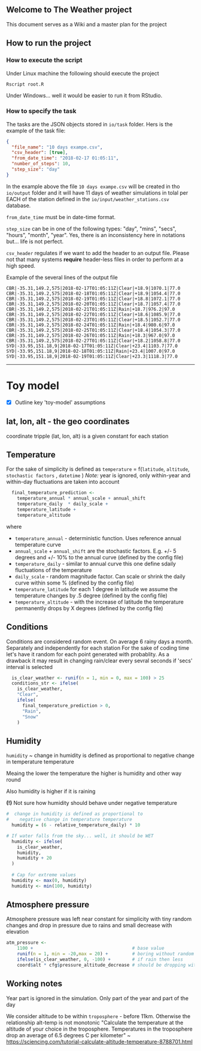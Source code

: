 ## Welcome to The Weather project
This document serves as a Wiki and a master plan for the project


## How to run the project

### How to execute the script
Under Linux machine the following should execute the project
```sh
Rscript root.R
```

Under Windows... well it would be easier to run it from RStudio.


### How to specify the task

The tasks are the JSON objects stored in `io/task` folder.
Hers is the example of the task file:
```JSON
{
  "file_name": "10 days exampe.csv",
  "csv_header": [true],
  "from_date_time": "2018-02-17 01:05:11",
  "number_of_steps": 10,
  "step_size": "day"
}
```
In the example above the file `10 days exampe.csv` will be created in tho `io/output` folder and it will have 11 days of weather simulations in tolal
per EACH of the station defined in the `io/input/weather_stations.csv` database.

`from_date_time` must be in date-time format.

`step_size` can be in one of the following types: "day", "mins", "secs", "hours", "month", "year". Yes, there is an inconsistency here in notations but... life is not perfect. 

`csv_header` regulates if we want to add the header to an output file.
Please not that many systems __require__ header-less files in order to 
perform at a high speed.

Example of the several lines of the output file 
```
CBR|-35.31,149.2,575|2018-02-17T01:05:11Z|Clear|+18.9|1070.1|77.0
CBR|-35.31,149.2,575|2018-02-18T01:05:11Z|Clear|+18.9|1054.4|77.0
CBR|-35.31,149.2,575|2018-02-19T01:05:11Z|Clear|+18.8|1072.1|77.0
CBR|-35.31,149.2,575|2018-02-20T01:05:11Z|Clear|+18.7|1057.4|77.0
CBR|-35.31,149.2,575|2018-02-21T01:05:11Z|Rain|+18.7|976.2|97.0
CBR|-35.31,149.2,575|2018-02-22T01:05:11Z|Clear|+18.6|1085.9|77.0
CBR|-35.31,149.2,575|2018-02-23T01:05:11Z|Clear|+18.5|1052.7|77.0
CBR|-35.31,149.2,575|2018-02-24T01:05:11Z|Rain|+18.4|980.6|97.0
CBR|-35.31,149.2,575|2018-02-25T01:05:11Z|Clear|+18.4|1054.3|77.0
CBR|-35.31,149.2,575|2018-02-26T01:05:11Z|Rain|+18.3|967.0|97.0
CBR|-35.31,149.2,575|2018-02-27T01:05:11Z|Clear|+18.2|1058.8|77.0
SYD|-33.95,151.18,9|2018-02-17T01:05:11Z|Clear|+23.4|1103.7|77.0
SYD|-33.95,151.18,9|2018-02-18T01:05:11Z|Rain|+23.4|1007.0|97.0
SYD|-33.95,151.18,9|2018-02-19T01:05:11Z|Clear|+23.3|1118.3|77.0
```


* * *


# Toy model
- [x]  Outline key 'toy-model' assumptions

## lat, lon, alt - the geo coordinates
coordinate tripple (lat, lon, alt) is a given constant for each station

## Temperature
For the sake of simplicity is defined as
`temperature` = f(`latitude`, `altitude`, `stochastic factors` , `datetime` )
_Note:_ year is ignored, only within-year and within-day fluctuations are taken into account


```R
  final_temperature_prediction <-
    temperature_annual * annual_scale + annual_shift
    temperature_daily  * daily_scale +
    temperature_latitude +
    temperature_altitude
```

where

- `temperature_annual` - deterministic function. Uses reference annual temperature curve
- `annual_scale` + `annual_shift` are the stochastic factors. E.g. +/- 5 degrees and +/- 10% to the annual curve (defined by the config file)
- `temperature_daily` - similar to annual curve this one define sdaily fluctuations of the temperature
- `daily_scale` - random magnitude factor. Can scale or shrink the daily curve within some % (defined by the config file)
 - `temperature_latitude` for each 1 degree in latitude we assume the temperature changes by .5 degree (defined by the config file)
 - `temperature_altitude` - with the increase of latitude the temperature permanently drops by X degrees (defined by the config file)


## Conditions

Conditions are considered random event. On average 6 rainy days a month. Separately and independently for each station
For the sake of coding time let's have it random for each point generated with probablity. As a drawback it may result in changing rain/clear every sevral seconds if 'secs' interval is selected

```R
  is_clear_weather <- runif(n = 1, min = 0, max = 100) > 25
  conditions_str <- ifelse(
    is_clear_weather,
    "Clear",
    ifelse(
      final_temperature_prediction > 0,
      "Rain",
      "Snow"
    )

```

## Humidity

`humidity` ~ change in humidity is defined as proportional to negative change in temperature temperature

Meaing the lower the temperature the higher is humidity and other way round

Also humidity is higher if it is raining

__(!)__ Not sure how humidity should behave under negative temperature

```R
#  change in humidity is defined as proportional to 
#    negative change in temperature temperature
  humidity = (6 - relative_temperature_daily) * 10 

# If water falls from the sky... well, it should be WET  
  humidity <- ifelse(
    is_clear_weather,
    humidity,
    humidity + 20
  )
  
  # Cap for extreme values
  humidity <- max(0, humidity)
  humidity <- min(100, humidity)
```



## Atmosphere pressure
Atmosphere pressure was left near constant for simplicity with tiny random changes and drop in pressure due to rains and small decrease with elevation

```R
atm_pressure <- 
    1100 +                                     # base value
    runif(n = 1, min = -20,max = 20) +         # boring without random
    ifelse(is_clear_weather, 0, -100) +        # if rain then less
    coord$alt * cfg$pressure_altitude_decrease # should be dropping with height

```



## Working notes
Year part is ignored in the simulation. Only part of the year and part of the day

We consider altitude to be within `troposphere` - before 11km. Otherwise the relationship alt-temp is not monotonic
"Calculate the temperature at the altitude of your choice in the troposphere. Temperatures in the troposphere drop an average of 6.5 degrees C per kilometer" ~  https://sciencing.com/tutorial-calculate-altitude-temperature-8788701.html



